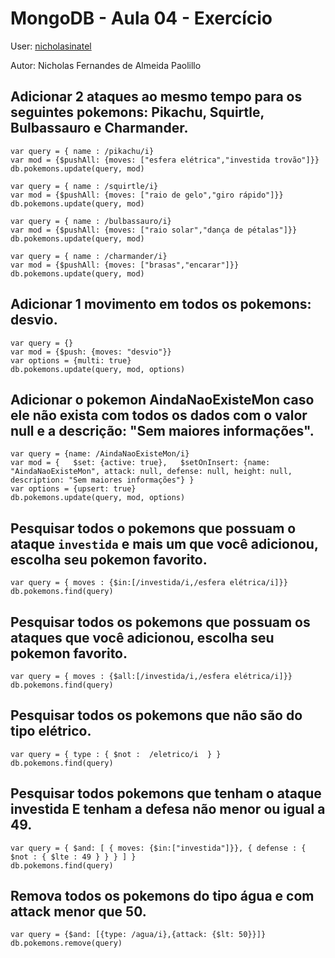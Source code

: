 # MongoDB - Aula 04 - Exercício

User: [nicholasinatel](https://github.com/nicholasinatel)

Autor: Nicholas Fernandes de Almeida Paolillo

## **Adicionar** 2 ataques ao mesmo tempo para os seguintes pokemons: Pikachu, Squirtle, Bulbassauro e Charmander.

```
var query = { name : /pikachu/i}
var mod = {$pushAll: {moves: ["esfera elétrica","investida trovão"]}}
db.pokemons.update(query, mod)

var query = { name : /squirtle/i}
var mod = {$pushAll: {moves: ["raio de gelo","giro rápido"]}}
db.pokemons.update(query, mod)

var query = { name : /bulbassauro/i}
var mod = {$pushAll: {moves: ["raio solar","dança de pétalas"]}}
db.pokemons.update(query, mod)

var query = { name : /charmander/i}
var mod = {$pushAll: {moves: ["brasas","encarar"]}}
db.pokemons.update(query, mod)
```

## **Adicionar** 1 movimento em todos os pokemons: desvio.

```
var query = {}
var mod = {$push: {moves: "desvio"}}
var options = {multi: true}
db.pokemons.update(query, mod, options)
```

## **Adicionar** o pokemon AindaNaoExisteMon caso ele não exista com todos os dados com o valor null e a descrição: "Sem maiores informações".

```
var query = {name: /AindaNaoExisteMon/i}
var mod = {   $set: {active: true},   $setOnInsert: {name: "AindaNaoExisteMon", attack: null, defense: null, height: null, description: "Sem maiores informações"} }
var options = {upsert: true}
db.pokemons.update(query, mod, options)

```

## Pesquisar **todos** o pokemons que possuam o ataque `investida` e mais um que você adicionou, escolha seu pokemon favorito.

```
var query = { moves : {$in:[/investida/i,/esfera elétrica/i]}}
db.pokemons.find(query)
```

## Pesquisar **todos** os pokemons que possuam os ataques que você adicionou, escolha seu pokemon favorito.

```
var query = { moves : {$all:[/investida/i,/esfera elétrica/i]}}
db.pokemons.find(query)

```

## Pesquisar **todos** os pokemons que não são do tipo elétrico.

```
var query = { type : { $not :  /eletrico/i  } }
db.pokemons.find(query)

```

## Pesquisar **todos** pokemons que tenham o ataque investida E tenham a defesa não menor ou igual a 49.

```
var query = { $and: [ { moves: {$in:["investida"]}}, { defense : { $not : { $lte : 49 } } } ] }
db.pokemons.find(query)
```

## Remova **todos** os pokemons do tipo água e com attack menor que 50.

```
var query = {$and: [{type: /agua/i},{attack: {$lt: 50}}]}
db.pokemons.remove(query)

```
